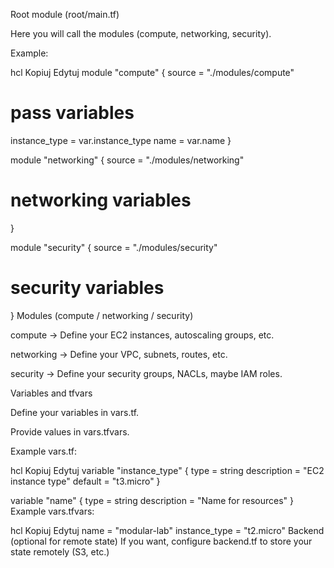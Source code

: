 Root module (root/main.tf)

Here you will call the modules (compute, networking, security).

Example:

hcl
Kopiuj
Edytuj
module "compute" {
  source = "./modules/compute"
  # pass variables
  instance_type = var.instance_type
  name          = var.name
}

module "networking" {
  source = "./modules/networking"
  # networking variables
}

module "security" {
  source = "./modules/security"
  # security variables
}
Modules (compute / networking / security)

compute → Define your EC2 instances, autoscaling groups, etc.

networking → Define your VPC, subnets, routes, etc.

security → Define your security groups, NACLs, maybe IAM roles.

Variables and tfvars

Define your variables in vars.tf.

Provide values in vars.tfvars.

Example vars.tf:

hcl
Kopiuj
Edytuj
variable "instance_type" {
  type        = string
  description = "EC2 instance type"
  default     = "t3.micro"
}

variable "name" {
  type        = string
  description = "Name for resources"
}
Example vars.tfvars:

hcl
Kopiuj
Edytuj
name = "modular-lab"
instance_type = "t2.micro"
Backend (optional for remote state) If you want, configure backend.tf to store your state remotely (S3, etc.)

